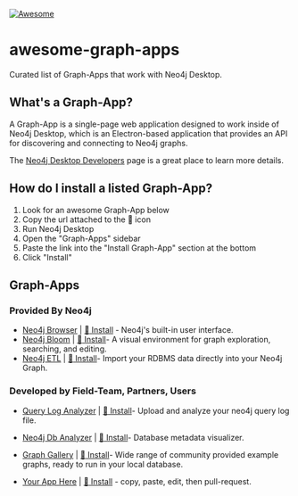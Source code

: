 [![Awesome](https://awesome.re/badge.svg)](https://awesome.re)

# awesome-graph-apps
Curated list of Graph-Apps that work with Neo4j Desktop.


## What's a Graph-App?

A Graph-App is a single-page web application designed to work inside of Neo4j Desktop, which is an Electron-based application that provides an API for discovering and connecting to Neo4j graphs.

The [Neo4j Desktop Developers](https://neo4j-apps.github.io) page is a great place to learn more details.

## How do I install a listed Graph-App?

1. Look for an awesome Graph-App below
2. Copy the url attached to the :link: icon
3. Run Neo4j Desktop
4. Open the "Graph-Apps" sidebar
5. Paste the link into the "Install Graph-App" section at the bottom
6. Click "Install"

## Graph-Apps

### Provided By Neo4j

- [Neo4j Browser](https://neo4j.com/developer/guide-neo4j-browser/) | [:link: Install](https://neo.jfrog.io/neo/api/npm/npm/neo4j-browser/) - Neo4j's built-in user interface.
- [Neo4j Bloom](https://neo4j.com/bloom/) | [:link: Install](https://neo.jfrog.io/neo/api/npm/npm/neo4j-bloom/)- A visual environment for graph exploration, searching, and editing.
- [Neo4j ETL](https://github.com/neo-technology/neo4j-etl) | [:link: Install](https://neo.jfrog.io/neo/api/npm/npm/neo4j-etl-ui/)- Import your RDBMS data directly into your Neo4j Graph.

### Developed by Field-Team, Partners, Users

- [Query Log Analyzer]() | [:link: Install](https://neo.jfrog.io/neo/api/npm/npm/query-log-analyzer)- Upload and analyze your neo4j query log file.
- [Neo4j Db Analyzer]() | [:link: Install](https://neo.jfrog.io/neo/api/npm/npm/neo4j-db-analyzer)- Database metadata visualizer.
- [Graph Gallery](https://portal.graphgist.org) | [:link: Install](https://r.neo4j.com/gallery-app)- Wide range of community provided example graphs, ready to run in your local database.

- [Your App Here]() | [:link: Install](http://replace-this-with-the-npm-package-url-or-a-direct-link-to-the-hosted-app) - copy, paste, edit, then pull-request.


